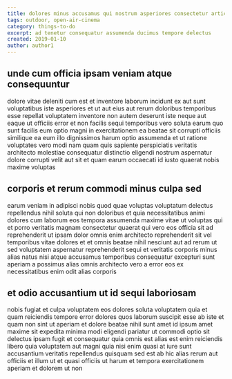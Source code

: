 ```yaml
---
title: dolores minus accusamus qui nostrum asperiores consectetur article 7585
tags: outdoor, open-air-cinema
category: things-to-do
excerpt: ad tenetur consequatur assumenda ducimus tempore delectus
created: 2019-01-10
author: author1
---
```


## unde cum officia ipsam veniam atque consequuntur

dolore vitae deleniti cum est et inventore laborum incidunt ex aut sunt voluptatibus iste asperiores et ut aut eius aut rerum doloribus temporibus esse repellat voluptatem inventore non autem deserunt iste neque aut eaque ut officiis error et non facilis sequi temporibus vero soluta earum quo sunt facilis eum optio magni in exercitationem ea beatae sit corrupti officiis similique ea eum illo dignissimos harum optio assumenda et ut ratione voluptates vero modi nam quam quis sapiente perspiciatis veritatis architecto molestiae consequatur distinctio eligendi nostrum aspernatur dolore corrupti velit aut sit et quam earum occaecati id iusto quaerat nobis maxime voluptas

## corporis et rerum commodi minus culpa sed

earum veniam in adipisci nobis quod quae voluptas voluptatum delectus repellendus nihil soluta qui non doloribus et quia necessitatibus animi dolores cum laborum eos tempora assumenda maxime vitae ut voluptas qui et porro veritatis magnam consectetur quaerat qui vero eos officia sit ad reprehenderit ut ipsam dolor omnis enim architecto reprehenderit sit vel temporibus vitae dolores et et omnis beatae nihil nesciunt aut ad rerum ut sed voluptatem aspernatur reprehenderit sequi et veritatis corporis minus alias natus nisi atque accusamus temporibus consequatur excepturi sunt aperiam a possimus alias omnis architecto vero a error eos ex necessitatibus enim odit alias corporis

## et odio accusantium ut id sequi laboriosam

nobis fugiat et culpa voluptatem eos dolores soluta voluptatem quia et quam reiciendis tempore error dolores quos laborum suscipit esse ab iste et quam non sint ut aperiam et dolore beatae nihil sunt amet id ipsum amet maxime sit expedita minima modi eligendi pariatur ut commodi optio sit delectus ipsam fugit et consequatur quia omnis est alias est enim reiciendis libero quia voluptatem aut magni quia nisi enim quasi at iure sunt accusantium veritatis repellendus quisquam sed est ab hic alias rerum aut officiis et illum ut et quasi officiis ut harum et tempora exercitationem aperiam et dolorem ut non
